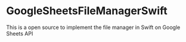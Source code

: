 # GoogleSheetsFileManagerSwift
This is a open source to implement the file manager in Swift on Google Sheets API
